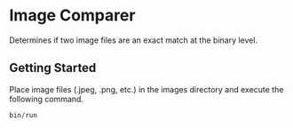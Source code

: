 # Image Comparer

Determines if two image files are an exact match at the binary level.

## Getting Started

Place image files (.jpeg, .png, etc.) in the images directory and execute the following command.

```rb
bin/run
```
